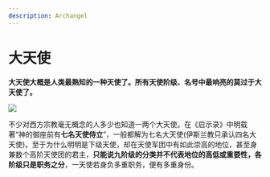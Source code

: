 ```yaml
---
description: Archangel
---
```


# 大天使

**大天使大概是人类最熟知的一种天使了。所有天使阶级、名号中最响亮的莫过于大天使了。**

![](https://pic3.zhimg.com/80/v2-dc551db40a9d47c5ad148b999d7b595a_720w.png)

不少对西方宗教毫无概念的人多少也知道一两个大天使。在《启示录》中明载著“神的御座前有**七名天使侍立**”，一般都解为七名大天使\(伊斯兰教只承认四名大天使\)。至于为什么明明是下级天使，却在天使军团中有如此崇高的地位，甚至身兼数个高阶天使团的君主，**只能说九阶级的分类并不代表地位的高低或重要性，各阶级只是职务之分**，一天使若身负多重职务，便有多重身份。

